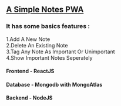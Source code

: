 ## [A Simple Notes PWA](https://safe-crag-31056.herokuapp.com/)

### It has some basics features :

1.Add A New Note  
2.Delete An Existing Note  
3.Tag Any Note As Important Or Unimportant  
4.Show Important Notes Seperately

#### Frontend - ReactJS

#### Database - Mongodb with MongoAtlas

#### Backend - NodeJS

